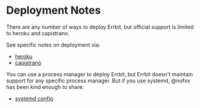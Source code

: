 # Deployment Notes
There are any number of ways to deploy Errbit, but official support is limited
to heroku and capistrano.

See specific notes on deployment via:
- [heroku](docs/deployment/heroku.md)
- [capistrano](docs/deployment/capistrano.md)

You can use a process manager to deploy Errbit, but Errbit doesn't maintain
support for any specific process manager. But if you use systemd, @nofxx has
been kind enough to share:
- [systemd config](https://gist.github.com/nofxx/f01dcfe3e9d504181d76)
